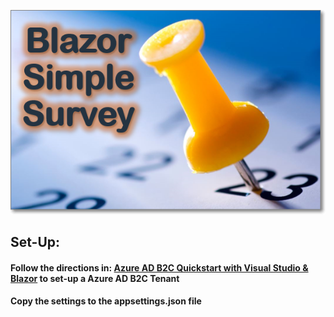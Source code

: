 ![Blazor Simple Survey Logo Large](BlazorSimpleSurveyLogo_Large.png)
## Set-Up:
#### Follow the directions in: [Azure AD B2C Quickstart with Visual Studio & Blazor](https://medium.com/marcus-tee-anytime/azure-ad-b2c-quickstart-with-visual-studio-blazor-563efdff6fdd) to set-up a Azure AD B2C Tenant
#### Copy the settings to the appsettings.json file 
